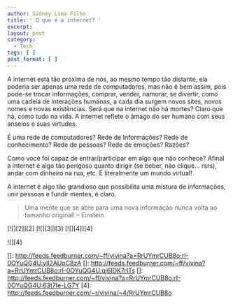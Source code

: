 ```yaml
---
author: Sidney Lima Filho
title: ' O que é a internet? '
excerpt:
layout: post
category:
  - Tech
tags: [ ]
post_format: [ ]
---
```

A internet está tão próxima de nós, ao mesmo tempo tão distante, ela poderia ser apenas uma rede de computadores, mas não é bem assim, pois pode-se trocar informações, comprar, vender, namorar, se divertir, como uma cadeia de interações humanas, a cada dia surgem novos sites, novos nomes e novas existências. Será que na internet não há mortes? Claro que há, como tudo na vida. A internet reflete o âmago do ser humano com seus anseios e suas virtudes.</p> 
É uma rede de computadores? Rede de Informações? Rede de conhecimento? Rede de pessoas? Rede de emoções? Razões? 

Como você foi capaz de entrar/participar em algo que não conhece? Afinal a internet é algo tão perigoso quanto dirigir (se beber, não clique… rsrs), andar com dinheiro na rua, etc. É literalmente um mundo virtual!

A internet é algo tão grandioso que possibilita uma mistura de informações, unir pessoas e fundir mentes, é claro. </div> 


> Uma mente que se abre para uma nova informação nunca volta ao tamanho original! – Einstein 

[![][2]</img>][2] [![][3]</img>][3] [![][4]</img>][4] 

![][4]

 []: http://feeds.feedburner.com/~ff/vivina?a=RrUYmrCUB8o:rI-0OYuQG4U:yIl2AUoC8zA
 []: http://feeds.feedburner.com/~ff/vivina?a=RrUYmrCUB8o:rI-0OYuQG4U:qj6IDK7rITs
 []: http://feeds.feedburner.com/~ff/vivina?a=RrUYmrCUB8o:rI-0OYuQG4U:63t7Ie-LG7Y
 [4]: http://feeds.feedburner.com/~r/vivina/~4/RrUYmrCUB8o